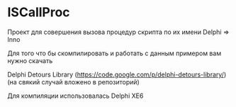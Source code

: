 ISCallProc
==========
Проект для совершения вызова процедур скрипта по их имени Delphi => Inno 

Для того что бы скомпилировать и работать с данным примером вам нужно скачать 

Delphi Detours Library (https://code.google.com/p/delphi-detours-library/) (на свякий случай вложено в репозиторий)

Для компиляции использовалась Delphi XE6
